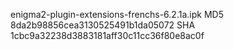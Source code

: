 enigma2-plugin-extensions-frenchs-6.2.1a.ipk
MD5 8da2b98856cea3130525491b1da05072
SHA 1cbc9a32238d3883181aff30c11cc36f80e8ac0f

